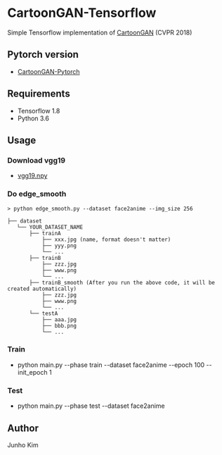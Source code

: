 # CartoonGAN-Tensorflow
Simple Tensorflow implementation of [CartoonGAN](http://openaccess.thecvf.com/content_cvpr_2018/papers/Chen_CartoonGAN_Generative_Adversarial_CVPR_2018_paper.pdf) (CVPR 2018)

## Pytorch version
* [CartoonGAN-Pytorch](https://github.com/znxlwm/pytorch-CartoonGAN)

## Requirements
* Tensorflow 1.8
* Python 3.6

## Usage
### Download vgg19
* [vgg19.npy](https://mega.nz/#!xZ8glS6J!MAnE91ND_WyfZ_8mvkuSa2YcA7q-1ehfSm-Q1fxOvvs)

### Do edge_smooth
```
> python edge_smooth.py --dataset face2anime --img_size 256
```

```
├── dataset
   └── YOUR_DATASET_NAME
       ├── trainA
           ├── xxx.jpg (name, format doesn't matter)
           ├── yyy.png
           └── ...
       ├── trainB
           ├── zzz.jpg
           ├── www.png
           └── ...
       ├── trainB_smooth (After you run the above code, it will be created automatically)
           ├── zzz.jpg 
           ├── www.png
           └── ...
       └── testA
           ├── aaa.jpg 
           ├── bbb.png
           └── ...
```

### Train
* python main.py --phase train --dataset face2anime --epoch 100 --init_epoch 1

### Test
* python main.py --phase test --dataset face2anime

## Author
Junho Kim
